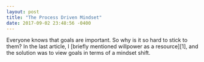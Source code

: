 ```yaml
---
layout: post
title: "The Process Driven Mindset"
date: 2017-09-02 23:48:56 -0400 
---
```


Everyone knows that goals are important. So why is it so hard to stick to them? In the last article, I [briefly mentioned willpower as a resource][1], and the solution was to view goals in terms of a mindset shift. 
